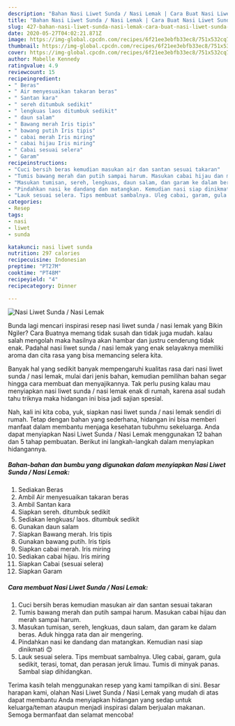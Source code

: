 ```yaml
---
description: "Bahan Nasi Liwet Sunda / Nasi Lemak | Cara Buat Nasi Liwet Sunda / Nasi Lemak Yang Menggugah Selera"
title: "Bahan Nasi Liwet Sunda / Nasi Lemak | Cara Buat Nasi Liwet Sunda / Nasi Lemak Yang Menggugah Selera"
slug: 427-bahan-nasi-liwet-sunda-nasi-lemak-cara-buat-nasi-liwet-sunda-nasi-lemak-yang-menggugah-selera
date: 2020-05-27T04:02:21.871Z
image: https://img-global.cpcdn.com/recipes/6f21ee3ebfb33ec8/751x532cq70/nasi-liwet-sunda-nasi-lemak-foto-resep-utama.jpg
thumbnail: https://img-global.cpcdn.com/recipes/6f21ee3ebfb33ec8/751x532cq70/nasi-liwet-sunda-nasi-lemak-foto-resep-utama.jpg
cover: https://img-global.cpcdn.com/recipes/6f21ee3ebfb33ec8/751x532cq70/nasi-liwet-sunda-nasi-lemak-foto-resep-utama.jpg
author: Mabelle Kennedy
ratingvalue: 4.9
reviewcount: 15
recipeingredient:
- " Beras"
- " Air menyesuaikan takaran beras"
- " Santan kara"
- " sereh ditumbuk sedikit"
- " lengkuas laos ditumbuk sedikit"
- " daun salam"
- " Bawang merah Iris tipis"
- " bawang putih Iris tipis"
- " cabai merah Iris miring"
- " cabai hijau Iris miring"
- " Cabai sesuai selera"
- " Garam"
recipeinstructions:
- "Cuci bersih beras kemudian masukan air dan santan sesuai takaran"
- "Tumis bawang merah dan putih sampai harum. Masukan cabai hijau dan merah sampai harum."
- "Masukan tumisan, sereh, lengkuas, daun salam, dan garam ke dalam beras. Aduk hingga rata dan air mengering."
- "Pindahkan nasi ke dandang dan matangkan. Kemudian nasi siap dinikmati 😊"
- "Lauk sesuai selera. Tips membuat sambalnya. Uleg cabai, garam, gula sedikit, terasi, tomat, dan perasan jeruk limau. Tumis di minyak panas. Sambal siap dihidangkan."
categories:
- Resep
tags:
- nasi
- liwet
- sunda

katakunci: nasi liwet sunda 
nutrition: 297 calories
recipecuisine: Indonesian
preptime: "PT27M"
cooktime: "PT48M"
recipeyield: "4"
recipecategory: Dinner

---
```



![Nasi Liwet Sunda / Nasi Lemak](https://img-global.cpcdn.com/recipes/6f21ee3ebfb33ec8/751x532cq70/nasi-liwet-sunda-nasi-lemak-foto-resep-utama.jpg)

Bunda lagi mencari inspirasi resep nasi liwet sunda / nasi lemak yang Bikin Ngiler? Cara Buatnya memang tidak susah dan tidak juga mudah. kalau salah mengolah maka hasilnya akan hambar dan justru cenderung tidak enak. Padahal nasi liwet sunda / nasi lemak yang enak selayaknya memiliki aroma dan cita rasa yang bisa memancing selera kita.



Banyak hal yang sedikit banyak mempengaruhi kualitas rasa dari nasi liwet sunda / nasi lemak, mulai dari jenis bahan, kemudian pemilihan bahan segar hingga cara membuat dan menyajikannya. Tak perlu pusing kalau mau menyiapkan nasi liwet sunda / nasi lemak enak di rumah, karena asal sudah tahu triknya maka hidangan ini bisa jadi sajian spesial.


Nah, kali ini kita coba, yuk, siapkan nasi liwet sunda / nasi lemak sendiri di rumah. Tetap dengan bahan yang sederhana, hidangan ini bisa memberi manfaat dalam membantu menjaga kesehatan tubuhmu sekeluarga. Anda dapat menyiapkan Nasi Liwet Sunda / Nasi Lemak menggunakan 12 bahan dan 5 tahap pembuatan. Berikut ini langkah-langkah dalam menyiapkan hidangannya.

<!--inarticleads1-->

##### Bahan-bahan dan bumbu yang digunakan dalam menyiapkan Nasi Liwet Sunda / Nasi Lemak:

1. Sediakan  Beras
1. Ambil  Air menyesuaikan takaran beras
1. Ambil  Santan kara
1. Siapkan  sereh. ditumbuk sedikit
1. Sediakan  lengkuas/ laos. ditumbuk sedikit
1. Gunakan  daun salam
1. Siapkan  Bawang merah. Iris tipis
1. Gunakan  bawang putih. Iris tipis
1. Siapkan  cabai merah. Iris miring
1. Sediakan  cabai hijau. Iris miring
1. Siapkan  Cabai (sesuai selera)
1. Siapkan  Garam




<!--inarticleads2-->

##### Cara membuat Nasi Liwet Sunda / Nasi Lemak:

1. Cuci bersih beras kemudian masukan air dan santan sesuai takaran
1. Tumis bawang merah dan putih sampai harum. Masukan cabai hijau dan merah sampai harum.
1. Masukan tumisan, sereh, lengkuas, daun salam, dan garam ke dalam beras. Aduk hingga rata dan air mengering.
1. Pindahkan nasi ke dandang dan matangkan. Kemudian nasi siap dinikmati 😊
1. Lauk sesuai selera. Tips membuat sambalnya. Uleg cabai, garam, gula sedikit, terasi, tomat, dan perasan jeruk limau. Tumis di minyak panas. Sambal siap dihidangkan.




Terima kasih telah menggunakan resep yang kami tampilkan di sini. Besar harapan kami, olahan Nasi Liwet Sunda / Nasi Lemak yang mudah di atas dapat membantu Anda menyiapkan hidangan yang sedap untuk keluarga/teman ataupun menjadi inspirasi dalam berjualan makanan. Semoga bermanfaat dan selamat mencoba!
